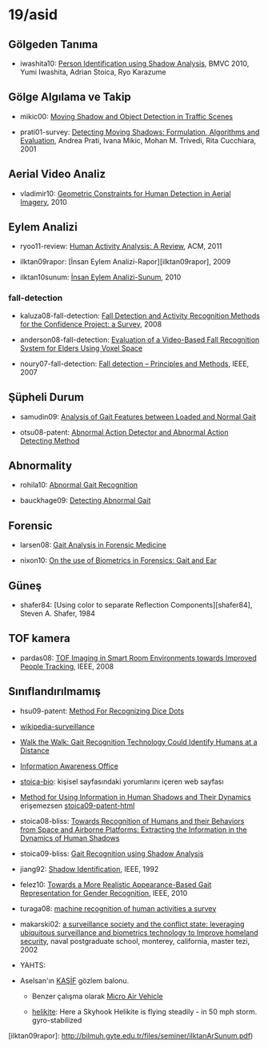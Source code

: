 # 19/asid

## Gölgeden Tanıma

- iwashita10: [Person Identification using Shadow Analysis][iwashita10], BMVC
  2010, Yumi Iwashita, Adrian Stoica, Ryo Karazume

## Gölge Algılama ve Takip

- mikic00: [Moving Shadow and Object Detection in Traffic Scenes][mikic00]

- prati01-survey: [Detecting Moving Shadows: Formulation, Algorithms and
  Evaluation][prati01-survey], Andrea Prati, Ivana Mikic, Mohan M. Trivedi,
  Rita Cucchiara, 2001

## Aerial Video Analiz

- vladimir10: [Geometric Constraints for Human Detection in Aerial
  Imagery][vladimir10], 2010

## Eylem Analizi

- ryoo11-review: [Human Activity Analysis: A Review][ryoo11-review], ACM, 2011

- ilktan09rapor: [İnsan Eylem Analizi-Rapor][ilktan09rapor], 2009

- ilktan10sunum: [İnsan Eylem Analizi-Sunum][ilktan10sunum], 2010

### fall-detection

- kaluza08-fall-detection: [Fall Detection and Activity Recognition
Methods for the Confidence Project: a Survey][kaluza08-fall-detection], 2008

- anderson08-fall-detection: [Evaluation of a Video-Based Fall Recognition
  System for Elders Using Voxel Space][anderson08-fall-detection]

- noury07-fall-detection: [Fall detection – Principles and Methods][noury07],
  IEEE, 2007

## Şüpheli Durum

- samudin09: [Analysis of Gait Features between Loaded and Normal
  Gait][samudin09]

- otsu08-patent: [Abnormal Action Detector and Abnormal Action Detecting
  Method][otsu08-patent]

## Abnormality

- rohila10: [Abnormal Gait Recognition][rohila10]

- bauckhage09: [Detecting Abnormal Gait][bauckhage09]

## Forensic

- larsen08: [Gait Analysis in Forensic Medicine][larsen08]

- nixon10: [On the use of Biometrics in Forensics: Gait and Ear][nixon10]

## Güneş

- shafer84: [Using color to separate Reflection Components][shafer84], Steven
  A. Shafer, 1984

## TOF kamera

- pardas08: [TOF Imaging in Smart Room Environments towards Improved People Tracking][pardas08], IEEE, 2008

## Sınıflandırılmamış

- hsu09-patent: [Method For Recognizing Dice Dots][hsu09-patent]

- [wikipedia-surveillance]

- [Walk the Walk: Gait Recognition Technology Could Identify Humans at a
  Distance][GaTech02]

- [Information Awareness Office][wikipedia-IAO]

- [stoica-bio]: kişisel sayfasındaki yorumlarını içeren web sayfası

- [Method for Using Information in Human Shadows and Their
  Dynamics][stoica09-patent] erişemezsen [stoica09-patent-html]

- stoica08-bliss: [Towards Recognition of Humans and their Behaviors from Space
  and Airborne Platforms: Extracting the Information in the Dynamics of Human
  Shadows][stoica08-bliss]

- stoica09-bliss: [Gait Recognition using Shadow Analysis][stoica09-bliss]

- jiang92: [Shadow Identification][jiang92], IEEE, 1992

- felez10: [Towards a More Realistic Appearance-Based Gait Representation for
  Gender Recognition][felez10], IEEE, 2010

- turaga08: [machine recognition of human activities a survey][turaga08]

- makarski02: [a surveillance society and the conflict state: leveraging
  ubiquitous surveillance and biometrics technology to Improve homeland
  security][makarski02], naval postgraduate school, monterey, california,
  master tezi, 2002

- YAHTS:

- Aselsan'ın [KAŞİF][aselsan-kaşif] gözlem balonu.

   + Benzer çalışma olarak [Micro Air Vehicle][micro-air-vehicle]

   + [helikite]: Here a Skyhook Helikite is flying steadily - in 50 mph storm.
     gyro-stabilized

<!-- kaynaklar -->
[anderson08-fall-detection]: http://eldertech.missouri.edu/.../Evaluation_of_a_Video-Based_Fall_%20Recognition_System.pdf

[aselsan-kaşif]:            http://www.aselsan.com.tr/urun.asp?urun_id=238&lang=tr

[bauckhage09]:              http://ieeexplore.ieee.org/stamp/stamp.jsp?tp=&arnumber=1443142

[felez10]:                  http://marmota.dlsi.uji.es/WebBIB//papers/2010/0_ICPR2010_RMartin.pdf

[GaTech02]:                 http://gtresearchnews.gatech.edu/newsrelease/GAIT.htm

[helikite]:                 http://www.allsopp.co.uk

[hsu09-patent]:             http://www.freepatentsonline.com/20090263008.pdf

[IEEexplore]:               http://ieeexplore.ieee.org

[ilktan09rapor]:            http://bilmuh.gyte.edu.tr/files/seminer/ilktanArSunum.pdf)

[ilktan10sunum]:            http://vision.gyte.edu.tr/publications/seminars/2008/ar_s2.pdf

[iwashita10]:               http://robotics.ait.kyushu-u.ac.jp/~yumi/pdf/BMVC10_paper35.pdf

[jiang92]:                  http://ieeexplore.ieee.org/xpl/freeabs_all.jsp?arnumber=223128

[kaluza08-fall-detection]:  http://dis.ijs.si/bostjan/papers/IS2008-kaluza_lustrek.pdf

[kampus-dışı-erişim]:       http://kutuphane.omu.edu.tr/kampusdisierisim.htm

[larsen08]:                 http://onlinelibrary.wiley.com/doi/10.1111/j.1556-4029.2008.00807.x/pdf

[makarski02]:               http://edocs.nps.edu/npspubs/scholarly/theses/2002/Sep/02Sep_Makarski.pdf

[micro-air-vehicle]:        http://en.wikipedia.org/wiki/File:MicroAirVehicle.jpg

[mikic00]:                  http://cvrr.ucsd.edu/aton/publications/pdfpapers/icpr00.pdf

[nixon10]:                  http://www.eurasip.org/Proceedings/Eusipco/Eusipco2010/.../1569292301.pdf

[noury07]:                  http://subversion.assembla.com/svn/fallD/trunk/Stage-I/Literature/Fall%20detection.pdf

[otsu08-patent]:            http://www.freepatentsonline.com/20080123975.pdf

[pardas08]:                 http://mplab.ucsd.edu/wordpress/wp-content/uploads/CVPR2008/WorkShops/data/papers/205.pdf

[prati01-survey]:           http://cvrr.ucsd.edu/aton/publications/pdfpapers/TRshadow.pdf

[rohila10]:                 http://www.enggjournals.com/ijcse/doc/IJCSE10-02-05-51.pdf

[ryoo11-review]:            http://cvrc.ece.utexas.edu/mryoo/papers/review_ryoo_hdr.pdf

[samudin09]:                http://ieeexplore.ieee.org/stamp/stamp.jsp?tp=&arnumber=5634017

[ScienceDirect]:            http://www.sciencedirect.com

[stoica-bio]:               http://adrianstoica.com/bio.html

[stoica09-patent]:          http://www.freepatentsonline.com/20100111374.pdf

[stoica09-patent-html]:     http://www.freepatentsonline.com/20100111374.html

[stoica08-bliss]:           http://adrianstoica.com/BLISS2008.pdf

[stoica09-bliss]:           http://adrianstoica.com/BLISS2009.pdf

[turaga08]:                 http://www.umiacs.umd.edu/~pturaga/papers/survey_final.pdf

[vladimir10]:               http://www.eecs.ucf.edu/~bsolmaz/Reilly_ECCV_2010_Geometric.pdf

[wikipedia-IAO]:            http://en.wikipedia.org/wiki/Information_Awareness_Office

[wikipedia-surveillance]:   http://en.wikipedia.org/wiki/Surveillance
